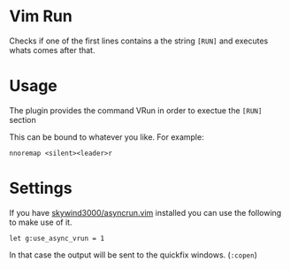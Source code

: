 # Vim Run
Checks if one of the first lines contains a the string `[RUN]` and executes whats comes after that.

# Usage
The plugin provides the command VRun in order to exectue the `[RUN]` section

This can be bound to whatever you like. For example:
```vim
nnoremap <silent><leader>r
```

# Settings

If you have [skywind3000/asyncrun.vim](https://github.com/skywind3000/asyncrun.vim)
installed you can use the following to make use of it.

```vim
let g:use_async_vrun = 1
```

In that case the output will be sent to the quickfix windows. (`:copen`)
